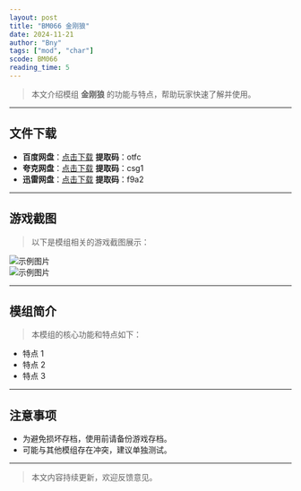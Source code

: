 ```yaml
---
layout: post
title: "BM066 金刚狼"
date: 2024-11-21
author: "Bny"
tags: ["mod", "char"]
scode: BM066
reading_time: 5
---
```


> 本文介绍模组 **金刚狼** 的功能与特点，帮助玩家快速了解并使用。

---





## 文件下载
- **百度网盘**：[点击下载](https://pan.baidu.com/s/1fqWP8WNG2jsz7PVbm-YnTQ?pwd=otfc)  **提取码**：otfc  
- **夸克网盘**：[点击下载](https://pan.quark.cn/s/6ff84d3692fa?pwd=csg1)  **提取码**：csg1  
- **迅雷网盘**：[点击下载](https://pan.xunlei.com/s/VOCCbbW7QxxhHVog5IlDWdFPA1?pwd=f9a2)  **提取码**：f9a2  

---

## 游戏截图
> 以下是模组相关的游戏截图展示：

![示例图片](https://example.com/screenshot1.jpg)  
![示例图片](https://example.com/screenshot2.jpg)

---

## 模组简介
> 本模组的核心功能和特点如下：
- 特点 1
- 特点 2
- 特点 3

---

## 注意事项
- 为避免损坏存档，使用前请备份游戏存档。
- 可能与其他模组存在冲突，建议单独测试。

---

> 本文内容持续更新，欢迎反馈意见。
